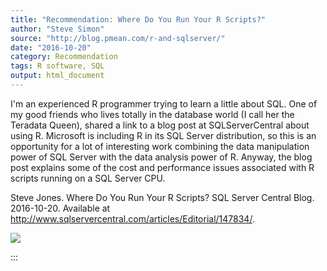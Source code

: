 ```yaml
---
title: "Recommendation: Where Do You Run Your R Scripts?"
author: "Steve Simon"
source: "http://blog.pmean.com/r-and-sqlserver/"
date: "2016-10-20"
category: Recommendation
tags: R software, SQL
output: html_document
---
```


I'm an experienced R programmer trying to learn a little about SQL. One
of my good friends who lives totally in the database world (I call her
the Teradata Queen), shared a link to a blog post at SQLServerCentral
about using R. Microsoft is including R in its SQL Server distribution,
so this is an opportunity for a lot of interesting work combining the
data manipulation power of SQL Server with the data analysis power of R.
Anyway, the blog post explains some of the cost and performance issues
associated with R scripts running on a SQL Server CPU.

<!---More--->

Steve Jones. Where Do You Run Your R Scripts? SQL Server Central Blog.
2016-10-20. Available at
<http://www.sqlservercentral.com/articles/Editorial/147834/>.

![](../../../images/r-and-sqlserver01.png)


:::

